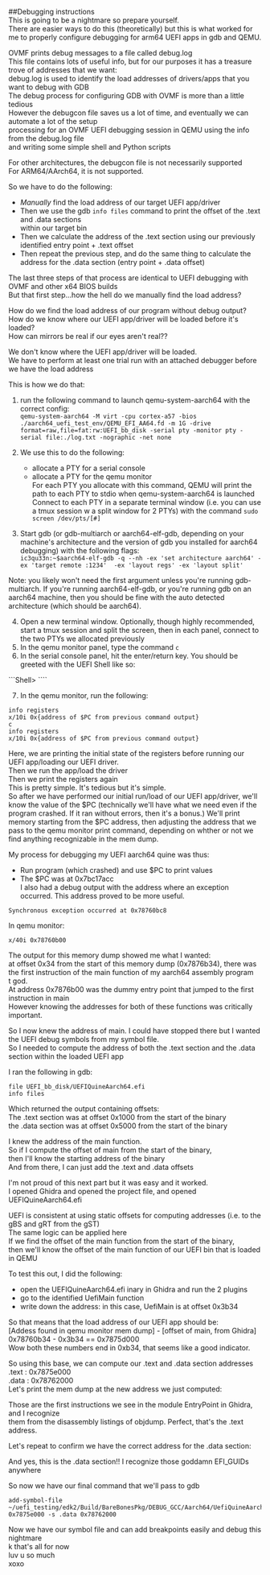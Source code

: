 ##Debugging instructions    
This is going to be a nightmare so prepare yourself.    
There are easier ways to do this (theoretically) but this is what worked for me to properly configure debugging for arm64 UEFI apps in gdb and QEMU.     
    
OVMF prints debug messages to a file called debug.log    
This file contains lots of useful info, but for our purposes it has a treasure trove of addresses that we want:    
debug.log is used to identify the load addresses of drivers/apps that you want to debug with GDB    
The debug process for configuring GDB with OVMF is more than a little tedious    
However the debugcon file saves us a lot of time, and eventually we can automate a lot of the setup    
processing for an OVMF UEFI debugging session in QEMU using the info from the debug.log file    
and writing some simple shell and Python scripts    
    
    
For other architectures, the debugcon file is not necessarily supported    
For ARM64/AArch64, it is not supported.    
    
    
    
So we have to do the following:    
- *Manually* find the load address of our target UEFI app/driver    
- Then we use the gdb ```info files``` command to print the offset of the .text and .data sections    
within our target bin    
- Then we calculate the address of the .text section using our previously identified entry point + .text offset    
- Then repeat the previous step, and do the same thing to calculate the address for the .data section (entry point + .data offset)     
    
The last three steps of that process are identical to UEFI debugging with OVMF and other x64 BIOS builds    
But that first step...how the hell do we manually find the load address?     
    
How do we find the load address of our program without debug output?     
How do we know where our UEFI app/driver will be loaded before it's loaded?    
How can mirrors be real if our eyes aren't real??    
    
We don't know where the UEFI app/driver will be loaded.     
We have to perform at least one trial run with an attached debugger before we have the load address    
    
This is how we do that:    
    
1. run the following command to launch qemu-system-aarch64 with the correct config:    
	```qemu-system-aarch64 -M virt -cpu cortex-a57 -bios ./aarch64_uefi_test_env/QEMU_EFI_AA64.fd -m 1G -drive format=raw,file=fat:rw:UEFI_bb_disk -serial pty -monitor pty -serial file:./log.txt -nographic -net none```    
    
2. We use this to do the following:    
	- allocate a PTY for a serial console     
	- allocate a PTY for the qemu monitor    
	For each PTY you allocate with this command, QEMU will print the path to each PTY to stdio when qemu-system-aarch64 is launched    
	Connect to each PTY in a separate terminal window (i.e. you can use a tmux session w a split window for 2 PTYs) with the command  ```sudo screen /dev/pts/[#]```     
    
    
3. Start gdb (or gdb-multiarch or aarch64-elf-gdb, depending on your machine's architecture and the version of gdb you installed for aarch64 debugging) with the following flags:    
```ic3qu33n:~$aarch64-elf-gdb -q --nh -ex 'set architecture aarch64' -ex 'target remote :1234'  -ex 'layout regs' -ex 'layout split'```    
    
Note: you likely won't need the first argument unless you're running gdb-multiarch. If you're running aarch64-elf-gdb, or you're running gdb on an aarch64 machine, then you should be fine with the auto detected architecture (which should be aarch64).    
    
4. Open a new terminal window. Optionally, though highly recommended, start a tmux session and split the screen, then in each panel, connect to the two PTYs we allocated previously    
5. In the qemu monitor panel, type the command ```c```    
6. In the serial console panel, hit the enter/return key. You should be greeted with the UEFI Shell like so:    
    
```Shell> ````    
    
7. In the qemu monitor, run the following:    
    
```    
info registers      
x/10i 0x{address of $PC from previous command output}    
c    
info registers    
x/10i 0x{address of $PC from previous command output}    
```    
    
Here, we are printing the initial state of the registers before running our UEFI app/loading our UEFI driver.    
Then we run the app/load the driver    
Then we print the registers again    
This is pretty simple. It's tedious but it's simple.    
So after we have performed our initial run/load of our UEFI app/driver, we'll know the value of the $PC (technically we'll have what we need even if the program crashed. If it ran without errors, then it's a bonus.) We'll print memory starting from the $PC address, then adjusting the address that we pass to the qemu monitor print command, depending on whther or not we find anything recognizable in the mem dump.    
    
    
    
My process for debugging my UEFI aarch64 quine was thus:    
- Run program (which crashed) and use $PC to print values    
- The $PC was at 0x7bc17acc    
I also had a debug output with the address where an exception occurred. This address proved to be more useful.    
    
```Synchronous exception occurred at 0x78760bc8```    
    
In qemu monitor:    
    
```x/40i 0x78760b00```    
    
The output for this memory dump showed me what I wanted:     
at offset 0x34 from the start of this memory dump (0x7876b34), there was the first instruction of the main function of my aarch64 assembly program    
t god.    
At address 0x7876b00 was the dummy entry point that jumped to the first instruction in main    
However knowing the addresses for both of these functions was critically important.    
    
So I now knew the address of main. I could have stopped there but I wanted the UEFI debug symbols from my symbol file.    
So I needed to compute the address of both the .text section and the .data section within the loaded UEFI app    
    
I ran the following in gdb:    
    
```    
file UEFI_bb_disk/UEFIQuineAarch64.efi    
info files    
```    
    
Which returned the output containing offsets:    
The .text section was at offset 0x1000 from the start of the binary    
the .data section was at offset 0x5000 from the start of the binary    
    
    
I knew the address of the main function.    
So if I compute the offset of main from the start of the binary,     
then I'll know the starting address of the binary    
And from there, I can just add the .text and .data offsets    
    
I'm not proud of this next part but it was easy and it worked.    
I opened Ghidra and opened the project file, and opened UEFIQuineAarch64.efi    
    
UEFI is consistent at using static offsets for computing addresses (i.e. to the gBS and gRT from the gST)    
The same logic can be applied here    
If we find the offset of the main function from the start of the binary,     
then we'll know the offset of the main function of our UEFI bin that is loaded in QEMU    
    
To test this out, I did the following:    
- open the UEFIQuineAarch64.efi inary in Ghidra and run the 2 plugins    
- go to the identified UefiMain function    
- write down the address: in this case, UefiMain is at offset 0x3b34    
    
So that means that the load address of our UEFI app should be:    
[Addess found in qemu monitor mem dump] - [offset of main, from Ghidra]    
0x78760b34 - 0x3b34 == 0x7875d000    
Wow both these numbers end in 0xb34, that seems like a good indicator.    
    
So using this base, we can compute our .text and .data section addresses    
.text : 0x7875e000    
.data : 0x78762000    
Let's print the mem dump at the new address we just computed:    
    
Those are the first instructions we see in the module EntryPoint in Ghidra, and I recognize     
them from the disassembly listings of objdump. Perfect, that's the .text address.    
    
Let's repeat to confirm we have the correct address for the .data section:    
    
And yes, this is the .data section!! I recognize those goddamn EFI_GUIDs anywhere    
     
    
So now we have our final command that we'll pass to gdb    
    
    
    
```    
add-symbol-file ~/uefi_testing/edk2/Build/BareBonesPkg/DEBUG_GCC/Aarch64/UefiQuineAarch64.debug 0x7875e000 -s .data 0x78762000    
```    
    
    
Now we have our symbol file and can add breakpoints easily and debug this nightmare    
k that's all for now    
luv u so much    
xoxo    
    
    
